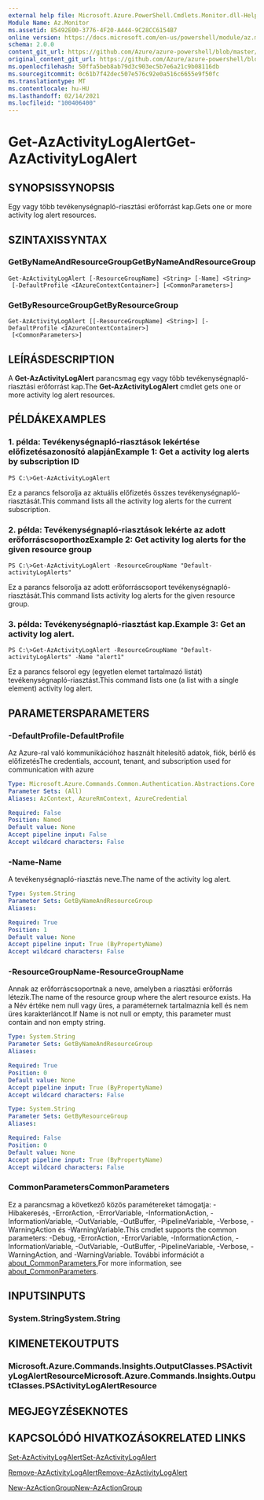 ```yaml
---
external help file: Microsoft.Azure.PowerShell.Cmdlets.Monitor.dll-Help.xml
Module Name: Az.Monitor
ms.assetid: 85492E00-3776-4F20-A444-9C28CC6154B7
online version: https://docs.microsoft.com/en-us/powershell/module/az.monitor/get-azactivitylogalert
schema: 2.0.0
content_git_url: https://github.com/Azure/azure-powershell/blob/master/src/Monitor/Monitor/help/Get-AzActivityLogAlert.md
original_content_git_url: https://github.com/Azure/azure-powershell/blob/master/src/Monitor/Monitor/help/Get-AzActivityLogAlert.md
ms.openlocfilehash: 50ffa5beb8ab79d3c903ec5b7e6a21c9b08116db
ms.sourcegitcommit: 0c61b7f42dec507e576c92e0a516c6655e9f50fc
ms.translationtype: MT
ms.contentlocale: hu-HU
ms.lasthandoff: 02/14/2021
ms.locfileid: "100406400"
---
```

# <span data-ttu-id="5e249-101">Get-AzActivityLogAlert</span><span class="sxs-lookup"><span data-stu-id="5e249-101">Get-AzActivityLogAlert</span></span>

## <span data-ttu-id="5e249-102">SYNOPSIS</span><span class="sxs-lookup"><span data-stu-id="5e249-102">SYNOPSIS</span></span>
<span data-ttu-id="5e249-103">Egy vagy több tevékenységnapló-riasztási erőforrást kap.</span><span class="sxs-lookup"><span data-stu-id="5e249-103">Gets one or more activity log alert resources.</span></span>

## <span data-ttu-id="5e249-104">SZINTAXIS</span><span class="sxs-lookup"><span data-stu-id="5e249-104">SYNTAX</span></span>

### <span data-ttu-id="5e249-105">GetByNameAndResourceGroup</span><span class="sxs-lookup"><span data-stu-id="5e249-105">GetByNameAndResourceGroup</span></span>
```
Get-AzActivityLogAlert [-ResourceGroupName] <String> [-Name] <String>
 [-DefaultProfile <IAzureContextContainer>] [<CommonParameters>]
```

### <span data-ttu-id="5e249-106">GetByResourceGroup</span><span class="sxs-lookup"><span data-stu-id="5e249-106">GetByResourceGroup</span></span>
```
Get-AzActivityLogAlert [[-ResourceGroupName] <String>] [-DefaultProfile <IAzureContextContainer>]
 [<CommonParameters>]
```

## <span data-ttu-id="5e249-107">LEÍRÁS</span><span class="sxs-lookup"><span data-stu-id="5e249-107">DESCRIPTION</span></span>
<span data-ttu-id="5e249-108">A **Get-AzActivityLogAlert** parancsmag egy vagy több tevékenységnapló-riasztási erőforrást kap.</span><span class="sxs-lookup"><span data-stu-id="5e249-108">The **Get-AzActivityLogAlert** cmdlet gets one or more activity log alert resources.</span></span>

## <span data-ttu-id="5e249-109">PÉLDÁK</span><span class="sxs-lookup"><span data-stu-id="5e249-109">EXAMPLES</span></span>

### <span data-ttu-id="5e249-110">1. példa: Tevékenységnapló-riasztások lekértése előfizetésazonosító alapján</span><span class="sxs-lookup"><span data-stu-id="5e249-110">Example 1: Get a activity log alerts by subscription ID</span></span>
```
PS C:\>Get-AzActivityLogAlert
```

<span data-ttu-id="5e249-111">Ez a parancs felsorolja az aktuális előfizetés összes tevékenységnapló-riasztását.</span><span class="sxs-lookup"><span data-stu-id="5e249-111">This command lists all the activity log alerts for the current subscription.</span></span>

### <span data-ttu-id="5e249-112">2. példa: Tevékenységnapló-riasztások lekérte az adott erőforráscsoporthoz</span><span class="sxs-lookup"><span data-stu-id="5e249-112">Example 2: Get activity log alerts for the given resource group</span></span>
```
PS C:\>Get-AzActivityLogAlert -ResourceGroupName "Default-activityLogAlerts"
```

<span data-ttu-id="5e249-113">Ez a parancs felsorolja az adott erőforráscsoport tevékenységnapló-riasztását.</span><span class="sxs-lookup"><span data-stu-id="5e249-113">This command lists activity log alerts for the given resource group.</span></span>

### <span data-ttu-id="5e249-114">3. példa: Tevékenységnapló-riasztást kap.</span><span class="sxs-lookup"><span data-stu-id="5e249-114">Example 3: Get an activity log alert.</span></span>
```
PS C:\>Get-AzActivityLogAlert -ResourceGroupName "Default-activityLogAlerts" -Name "alert1"
```

<span data-ttu-id="5e249-115">Ez a parancs felsorol egy (egyetlen elemet tartalmazó listát) tevékenységnapló-riasztást.</span><span class="sxs-lookup"><span data-stu-id="5e249-115">This command lists one (a list with a single element) activity log alert.</span></span>

## <span data-ttu-id="5e249-116">PARAMETERS</span><span class="sxs-lookup"><span data-stu-id="5e249-116">PARAMETERS</span></span>

### <span data-ttu-id="5e249-117">-DefaultProfile</span><span class="sxs-lookup"><span data-stu-id="5e249-117">-DefaultProfile</span></span>
<span data-ttu-id="5e249-118">Az Azure-ral való kommunikációhoz használt hitelesítő adatok, fiók, bérlő és előfizetés</span><span class="sxs-lookup"><span data-stu-id="5e249-118">The credentials, account, tenant, and subscription used for communication with azure</span></span>

```yaml
Type: Microsoft.Azure.Commands.Common.Authentication.Abstractions.Core.IAzureContextContainer
Parameter Sets: (All)
Aliases: AzContext, AzureRmContext, AzureCredential

Required: False
Position: Named
Default value: None
Accept pipeline input: False
Accept wildcard characters: False
```

### <span data-ttu-id="5e249-119">-Name</span><span class="sxs-lookup"><span data-stu-id="5e249-119">-Name</span></span>
<span data-ttu-id="5e249-120">A tevékenységnapló-riasztás neve.</span><span class="sxs-lookup"><span data-stu-id="5e249-120">The name of the activity log alert.</span></span>

```yaml
Type: System.String
Parameter Sets: GetByNameAndResourceGroup
Aliases:

Required: True
Position: 1
Default value: None
Accept pipeline input: True (ByPropertyName)
Accept wildcard characters: False
```

### <span data-ttu-id="5e249-121">-ResourceGroupName</span><span class="sxs-lookup"><span data-stu-id="5e249-121">-ResourceGroupName</span></span>
<span data-ttu-id="5e249-122">Annak az erőforráscsoportnak a neve, amelyben a riasztási erőforrás létezik.</span><span class="sxs-lookup"><span data-stu-id="5e249-122">The name of the resource group where the alert resource exists.</span></span>
<span data-ttu-id="5e249-123">Ha a Név értéke nem null vagy üres, a paraméternek tartalmaznia kell és nem üres karakterláncot.</span><span class="sxs-lookup"><span data-stu-id="5e249-123">If Name is not null or empty, this parameter must contain and non empty string.</span></span>

```yaml
Type: System.String
Parameter Sets: GetByNameAndResourceGroup
Aliases:

Required: True
Position: 0
Default value: None
Accept pipeline input: True (ByPropertyName)
Accept wildcard characters: False
```

```yaml
Type: System.String
Parameter Sets: GetByResourceGroup
Aliases:

Required: False
Position: 0
Default value: None
Accept pipeline input: True (ByPropertyName)
Accept wildcard characters: False
```

### <span data-ttu-id="5e249-124">CommonParameters</span><span class="sxs-lookup"><span data-stu-id="5e249-124">CommonParameters</span></span>
<span data-ttu-id="5e249-125">Ez a parancsmag a következő közös paramétereket támogatja: -Hibakeresés, -ErrorAction, -ErrorVariable, -InformationAction, -InformationVariable, -OutVariable, -OutBuffer, -PipelineVariable, -Verbose, -WarningAction és -WarningVariable.</span><span class="sxs-lookup"><span data-stu-id="5e249-125">This cmdlet supports the common parameters: -Debug, -ErrorAction, -ErrorVariable, -InformationAction, -InformationVariable, -OutVariable, -OutBuffer, -PipelineVariable, -Verbose, -WarningAction, and -WarningVariable.</span></span> <span data-ttu-id="5e249-126">További információt a [about_CommonParameters.](https://go.microsoft.com/fwlink/?LinkID=113216)</span><span class="sxs-lookup"><span data-stu-id="5e249-126">For more information, see [about_CommonParameters](https://go.microsoft.com/fwlink/?LinkID=113216).</span></span>

## <span data-ttu-id="5e249-127">INPUTS</span><span class="sxs-lookup"><span data-stu-id="5e249-127">INPUTS</span></span>

### <span data-ttu-id="5e249-128">System.String</span><span class="sxs-lookup"><span data-stu-id="5e249-128">System.String</span></span>

## <span data-ttu-id="5e249-129">KIMENETEK</span><span class="sxs-lookup"><span data-stu-id="5e249-129">OUTPUTS</span></span>

### <span data-ttu-id="5e249-130">Microsoft.Azure.Commands.Insights.OutputClasses.PSActivityLogAlertResource</span><span class="sxs-lookup"><span data-stu-id="5e249-130">Microsoft.Azure.Commands.Insights.OutputClasses.PSActivityLogAlertResource</span></span>

## <span data-ttu-id="5e249-131">MEGJEGYZÉSEK</span><span class="sxs-lookup"><span data-stu-id="5e249-131">NOTES</span></span>

## <span data-ttu-id="5e249-132">KAPCSOLÓDÓ HIVATKOZÁSOK</span><span class="sxs-lookup"><span data-stu-id="5e249-132">RELATED LINKS</span></span>

[<span data-ttu-id="5e249-133">Set-AzActivityLogAlert</span><span class="sxs-lookup"><span data-stu-id="5e249-133">Set-AzActivityLogAlert</span></span>](./Set-AzActivityLogAlert.md)

[<span data-ttu-id="5e249-134">Remove-AzActivityLogAlert</span><span class="sxs-lookup"><span data-stu-id="5e249-134">Remove-AzActivityLogAlert</span></span>](./Remove-AzActivityLogAlert.md)

[<span data-ttu-id="5e249-135">New-AzActionGroup</span><span class="sxs-lookup"><span data-stu-id="5e249-135">New-AzActionGroup</span></span>](./New-AzActionGroup.md)
